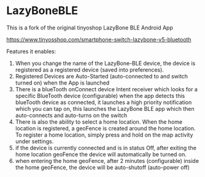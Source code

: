 # LazyBoneBLE 

This is a fork of the original tinyoshop LazyBone BLE Android App

https://www.tinyosshop.com/smartphone-switch-lazybone-v5-bluetooth

Features it enables:
1. When you change the name of the LazyBone-BLE device, the device is registered as a registered device (saved into preferences).
2. Registered Devices are Auto-Started (auto-connected to and switch turned on) when the App is launched
3. There is a blueTooth onConnect device Intent receiver which looks for a specific BlueTooth device (configurable) when the app detects this blueTooth device as connected, 
it launches a high priority notification which you can tap on, this launches the LazyBone BLE app which then auto-connects and auto-turns on the switch
4. There is also the ability to select a home location.  When the home location is registered, a geoFence is created around the home location.  To
register a home location, simply press and hold on the map activity under settings.
5. if the device is currently connected and is in status Off, after exiting the home location geoFence the device will automatically be turned on.
6. when entering the home geoFence, after 2 minutes (configurable) inside the home geoFence, the device will be auto-shutoff (auto-power off)
